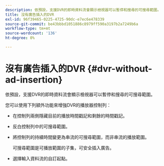 ```yaml
---
description: 依預設，支援DVR的即時資料流會顯示檢視器可以暫停和搜尋的可搜尋範圍。
title: 沒有廣告插入的DVR
exl-id: 96f39465-0225-4725-90dc-e7ec6e478339
source-git-commit: be43bbbd1051886c8979ff590a3197b2a7249b6a
workflow-type: tm+mt
source-wordcount: '136'
ht-degree: 0%

---
```


# 沒有廣告插入的DVR {#dvr-without-ad-insertion}

依預設，支援DVR的即時資料流會顯示檢視器可以暫停和搜尋的可搜尋範圍。

您可以使用下列額外功能來增強DVR的播放器控制列：

* 在控制列兩側隱藏目前的播放時間戳記和剩餘的時間戳記。
* 反白控制列中的可搜尋範圍。
* 將控制列的持續時間變更為串流的可搜尋範圍，而非串流的播放範圍。

   可搜尋範圍是可播放範圍的子集，可安全插入廣告。
* 選擇輸入資料流的自訂起點。
